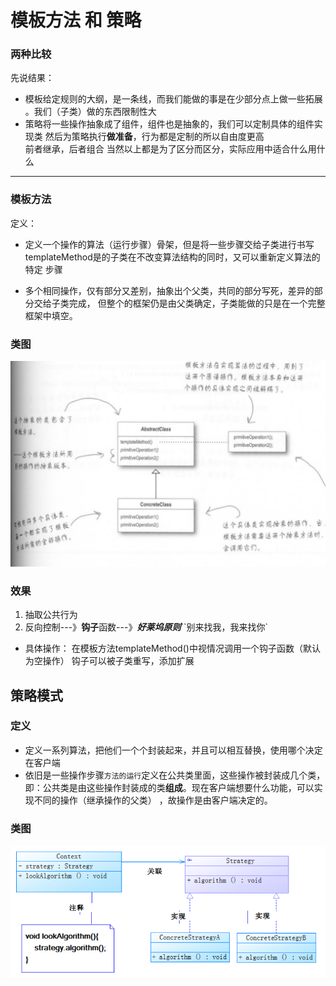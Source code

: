 # 模板方法 和 策略
### 两种比较
先说结果：
+ 模板给定规则的大纲，是一条线，而我们能做的事是在少部分点上做一些拓展
。我们（子类）做的东西限制性大
+ 策略将一些操作抽象成了组件，组件也是抽象的，我们可以定制具体的组件实现类
然后为策略执行**做准备**，行为都是定制的所以自由度更高<br>
前者继承，后者组合
当然以上都是为了区分而区分，实际应用中适合什么用什么<br>

--------------
### 模板方法

定义：
+ 定义一个操作的算法（运行步骤）骨架，但是将一些步骤交给子类进行书写
templateMethod是的子类在不改变算法结构的同时，又可以重新定义算法的特定
步骤

+ 多个相同操作，仅有部分又差别，抽象出个父类，共同的部分写死，差异的部分交给子类完成，
但整个的框架仍是由父类确定，子类能做的只是在一个完整框架中填空。

### 类图
![](img/模板方法类图.png)

### 效果
1. 抽取公共行为
2. 反向控制---》**钩子**函数---》**_好莱坞原则_**``别来找我，我来找你`
 + 具体操作：
    在模板方法templateMethod()中视情况调用一个钩子函数（默认为空操作）
   钩子可以被子类重写，添加扩展 

## 策略模式

### 定义
+ 定义一系列算法，把他们一个个封装起来，并且可以相互替换，使用哪个决定在客户端
+ 依旧是一些操作步骤`方法的运行`定义在公共类里面，这些操作被封装成几个类，
即：公共类是由这些操作封装成的类**组成**。现在客户端想要什么功能，可以实现不同的操作（继承操作的父类）
，故操作是由客户端决定的。

### 类图
![](img/策略模式类图.png)